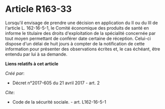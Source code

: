 # Article R163-33

Lorsqu'il envisage de prendre une décision en application du II ou du III de l'article L. 162-16-5-1, le Comité économique
des produits de santé en informe le titulaire des droits d'exploitation de la spécialité concernée par tout moyen permettant
de conférer date certaine de réception. Celui-ci dispose d'un délai de huit jours à compter de la notification de cette
information pour présenter des observations écrites et, le cas échéant, être entendu par lui à sa demande.

**Liens relatifs à cet article**

_Créé par_:

  - Décret n°2017-605 du 21 avril 2017 - art. 2

_Cite_:

  - Code de la sécurité sociale. - art. L162-16-5-1

